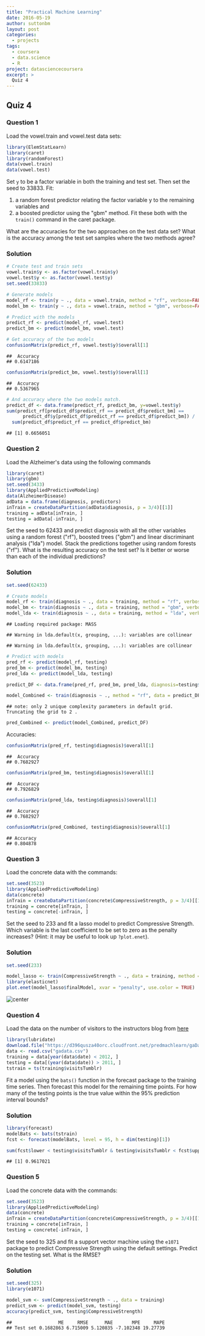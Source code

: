 ```yaml
---
title: "Practical Machine Learning"
date: 2016-05-19
author: suttonbm
layout: post
categories:
  - projects
tags:
  - coursera
  - data.science
  - R
project: datasciencecoursera
excerpt: >
  Quiz 4
---
```




## Quiz 4

### Question 1
Load the vowel.train and vowel.test data sets:

```r
library(ElemStatLearn)
library(caret)
library(randomForest)
data(vowel.train)
data(vowel.test)
```
Set `y` to be a factor variable in both the training and test set. Then set the seed to 33833. Fit:

  1) a random forest predictor relating the factor variable y to the remaining variables and
  2) a boosted predictor using the "gbm" method. Fit these both with the `train()` command in the caret package.

What are the accuracies for the two approaches on the test data set? What is the accuracy among the test set samples where the two methods agree?

### Solution

```r
# Create test and train sets
vowel.train$y <- as.factor(vowel.train$y)
vowel.test$y <- as.factor(vowel.test$y)
set.seed(33833)

# Generate models
model_rf <- train(y ~ ., data = vowel.train, method = "rf", verbose=FALSE)
model_bm <- train(y ~ ., data = vowel.train, method = "gbm", verbose=FALSE)

# Predict with the models
predict_rf <- predict(model_rf, vowel.test)
predict_bm <- predict(model_bm, vowel.test)

# Get accuracy of the two models
confusionMatrix(predict_rf, vowel.test$y)$overall[1]
```

```
##  Accuracy 
## 0.6147186
```

```r
confusionMatrix(predict_bm, vowel.test$y)$overall[1]
```

```
##  Accuracy 
## 0.5367965
```

```r
# And accuracy where the two models match.
predict_df <- data.frame(predict_rf, predict_bm, y=vowel.test$y)
sum(predict_rf[predict_df$predict_rf == predict_df$predict_bm] ==
      predict_df$y[predict_df$predict_rf == predict_df$predict_bm]) / 
  sum(predict_df$predict_rf == predict_df$predict_bm)
```

```
## [1] 0.6656051
```

### Question 2
Load the Alzheimer's data using the following commands

```r
library(caret)
library(gbm)
set.seed(3433)
library(AppliedPredictiveModeling)
data(AlzheimerDisease)
adData = data.frame(diagnosis, predictors)
inTrain = createDataPartition(adData$diagnosis, p = 3/4)[[1]]
training = adData[inTrain, ]
testing = adData[-inTrain, ]
```
Set the seed to 62433 and predict diagnosis with all the other variables using a random forest ("rf"), boosted trees ("gbm") and linear discriminant analysis ("lda") model. Stack the predictions together using random forests ("rf"). What is the resulting accuracy on the test set? Is it better or worse than each of the individual predictions?

### Solution

```r
set.seed(62433)

# Create models
model_rf <- train(diagnosis ~ ., data = training, method = "rf", verbose=FALSE)
model_bm <- train(diagnosis ~ ., data = training, method = "gbm", verbose=FALSE)
model_lda <- train(diagnosis ~ ., data = training, method = "lda", verbose=FALSE)
```

```
## Loading required package: MASS
```

```
## Warning in lda.default(x, grouping, ...): variables are collinear

## Warning in lda.default(x, grouping, ...): variables are collinear
```

```r
# Predict with models
pred_rf <- predict(model_rf, testing)
pred_bm <- predict(model_bm, testing)
pred_lda <- predict(model_lda, testing)

predict_DF <- data.frame(pred_rf, pred_bm, pred_lda, diagnosis=testing$diagnosis)

model_Combined <- train(diagnosis ~ ., method = "rf", data = predict_DF)
```

```
## note: only 2 unique complexity parameters in default grid. Truncating the grid to 2 .
```

```r
pred_Combined <- predict(model_Combined, predict_DF)
```
Accuracies:

```r
confusionMatrix(pred_rf, testing$diagnosis)$overall[1]
```

```
##  Accuracy 
## 0.7682927
```

```r
confusionMatrix(pred_bm, testing$diagnosis)$overall[1]
```

```
##  Accuracy 
## 0.7926829
```

```r
confusionMatrix(pred_lda, testing$diagnosis)$overall[1]
```

```
##  Accuracy 
## 0.7682927
```

```r
confusionMatrix(pred_Combined, testing$diagnosis)$overall[1]
```

```
## Accuracy 
## 0.804878
```

### Question 3
Load the concrete data with the commands:

```r
set.seed(3523)
library(AppliedPredictiveModeling)
data(concrete)
inTrain = createDataPartition(concrete$CompressiveStrength, p = 3/4)[[1]]
training = concrete[inTrain, ]
testing = concrete[-inTrain, ]
```
Set the seed to 233 and fit a lasso model to predict Compressive Strength. Which variable is the last coefficient to be set to zero as the penalty increases? (Hint: it may be useful to look up `?plot.enet`).

### Solution

```r
set.seed(233)

model_lasso <- train(CompressiveStrength ~ ., data = training, method = "lasso")
library(elasticnet)
plot.enet(model_lasso$finalModel, xvar = "penalty", use.color = TRUE)
```

![center](http://i.imgur.com/CeesLYV.png)

### Question 4
Load the data on the number of visitors to the instructors blog from [here](https://d396qusza40orc.cloudfront.net/predmachlearn/gaData.csv)

```r
library(lubridate)
download.file("https://d396qusza40orc.cloudfront.net/predmachlearn/gaData.csv", "gadata.csv")
data <- read.csv("gadata.csv")
training = data[year(data$date) < 2012, ]
testing = data[(year(data$date)) > 2011, ]
tstrain = ts(training$visitsTumblr)
```
Fit a model using the `bats()` function in the forecast package to the training time series. Then forecast this model for the remaining time points. For how many of the testing points is the true value within the 95% prediction interval bounds?

### Solution

```r
library(forecast)
modelBats <- bats(tstrain)
fcst <- forecast(modelBats, level = 95, h = dim(testing)[1])

sum(fcst$lower < testing$visitsTumblr & testing$visitsTumblr < fcst$upper) / dim(testing)[1]
```

```
## [1] 0.9617021
```

### Question 5
Load the concrete data with the commands:

```r
set.seed(3523)
library(AppliedPredictiveModeling)
data(concrete)
inTrain = createDataPartition(concrete$CompressiveStrength, p = 3/4)[[1]]
training = concrete[inTrain, ]
testing = concrete[-inTrain, ]
```
Set the seed to 325 and fit a support vector machine using the `e1071` package to predict Compressive Strength using the default settings. Predict on the testing set. What is the RMSE?

### Solution

```r
set.seed(325)
library(e1071)

model_svm <- svm(CompressiveStrength ~ ., data = training)
predict_svm <- predict(model_svm, testing)
accuracy(predict_svm, testing$CompressiveStrength)
```

```
##                 ME     RMSE      MAE       MPE     MAPE
## Test set 0.1682863 6.715009 5.120835 -7.102348 19.27739
```
